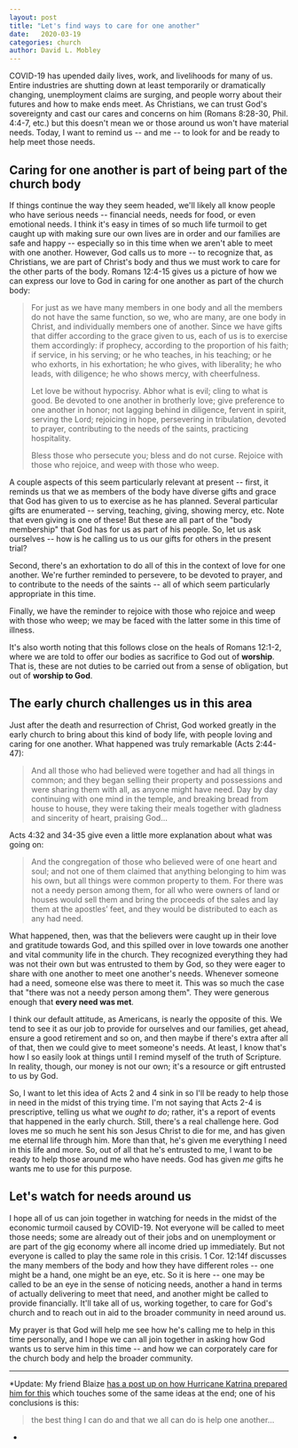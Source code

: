 ```yaml
---
layout: post
title: "Let's find ways to care for one another"
date:   2020-03-19
categories: church
author: David L. Mobley
---
```


COVID-19 has upended daily lives, work, and livelihoods for many of us. Entire industries are shutting down at least temporarily or dramatically changing, unemployment claims are surging, and people worry about their futures and how to make ends meet. As Christians, we can trust God's sovereignty and cast our cares and concerns on him (Romans 8:28-30, Phil. 4:4-7, etc.) but this doesn't mean we or those around us won't have material needs. Today, I want to remind us -- and me -- to look for and be ready to help meet those needs.

## Caring for one another is part of being part of the church body

If things continue the way they seem headed, we'll likely all know people who have serious needs -- financial needs, needs for food, or even emotional needs. I think it's easy in times of so much life turmoil to get caught up with making sure our own lives are in order and our families are safe and happy -- especially so in this time when we aren't able to meet with one another. However, God calls us to more -- to recognize that, as Christians, we are part of Christ's body and thus we must work to care for the other parts of the body. Romans 12:4-15 gives us a picture of how we can express our love to God in caring for one another as part of the church body:

> For just as we have many members in one body and all the members do not have the same function, so we, who are many, are one body in Christ, and individually members one of another. Since we have gifts that differ according to the grace given to us, each of us is to exercise them accordingly: if prophecy, according to the proportion of his faith;  if service, in his serving; or he who teaches, in his teaching; or he who exhorts, in his exhortation; he who gives, with liberality; he who leads, with diligence; he who shows mercy, with cheerfulness.
>
> Let love be without hypocrisy. Abhor what is evil; cling to what is good. Be devoted to one another in brotherly love; give preference to one another in honor; not lagging behind in diligence, fervent in spirit, serving the Lord; rejoicing in hope, persevering in tribulation, devoted to prayer, contributing to the needs of the saints, practicing hospitality.
>
> Bless those who persecute you; bless and do not curse. Rejoice with those who rejoice, and weep with those who weep.

A couple aspects of this seem particularly relevant at present -- first, it reminds us that we as members of the body have diverse gifts and grace that God has given to us to exercise as he has planned. Several particular gifts are enumerated -- serving, teaching, giving, showing mercy, etc. Note that even giving is one of these! But these are all part of the "body membership" that God has for us as part of his people. So, let us ask ourselves -- how is he calling us to us our gifts for others in the present trial?

Second, there's an exhortation to do all of this in the context of love for one another. We're further reminded to persevere, to be devoted to prayer, and to contribute to the needs of the saints -- all of which seem particularly appropriate in this time.

Finally, we have the reminder to rejoice with those who rejoice and weep with those who weep; we may be faced with the latter some in this time of illness.

It's also worth noting that this follows close on the heals of Romans 12:1-2, where we are told to offer our bodies as sacrifice to God out of **worship**. That is, these are not duties to be carried out from a sense of obligation, but out of **worship to God**.

## The early church challenges us in this area

Just after the death and resurrection of Christ, God worked greatly in the early church to bring about this kind of body life, with people loving and caring for one another. What happened was truly remarkable (Acts 2:44-47):

> And all those who had believed were together and had all things in common; and they began selling their property and possessions and were sharing them with all, as anyone might have need. Day by day continuing with one mind in the temple, and breaking bread from house to house, they were taking their meals together with gladness and sincerity of heart, praising God...

Acts 4:32 and 34-35 give even a little more explanation about what was going on:
> And the congregation of those who believed were of one heart and soul; and not one of them claimed that anything belonging to him was his own, but all things were common property to them.  For there was not a needy person among them, for all who were owners of land or houses would sell them and bring the proceeds of the sales and lay them at the apostles’ feet, and they would be distributed to each as any had need.

What happened, then, was that the believers were caught up in their love and gratitude towards God, and this spilled over in love towards one another and vital community life in the church. They recognized everything they had was not their own but was entrusted to them by God, so they were eager to share with one another to meet one another's needs. Whenever someone had a need, someone else was there to meet it. This was so much the case that "there was not a needy person among them". They were generous enough that **every need was met**.

I think our default attitude, as Americans, is nearly the opposite of this. We tend to see it as our job to provide for ourselves and our families, get ahead, ensure a good retirement and so on, and then maybe if there's extra after all of that, then we could give to meet someone's needs. At least, I know that's how I so easily look at things until I remind myself of the truth of Scripture. In reality, though, our money is not our own; it's a resource or gift entrusted to us by God.

So, I want to let this idea of Acts 2 and 4 sink in so I'll be ready to help those in need in the midst of this trying time. I'm not saying that Acts 2-4 is prescriptive, telling us what we *ought to do*; rather, it's a report of events that happened in the early church. Still, there's a real challenge here. God loves me so much he sent his son Jesus Christ to die for me, and has given me eternal life through him. More than that, he's given me everything I need in this life and more. So, out of all that he's entrusted to me, I want to be ready to help those around me who have needs. God has given *me* gifts he wants me to use for this purpose.

## Let's watch for needs around us

I hope all of us can join together in watching for needs in the midst of the economic turmoil caused by COVID-19. Not everyone will be called to meet those needs; some are already out of their jobs and on unemployment or are part of the gig economy where all income dried up immediately. But not everyone is called to play the same role in this crisis. 1 Cor. 12:14f discusses the many members of the body and how they have different roles -- one might be a hand, one might be an eye, etc. So it is here -- one may be called to be an eye in the sense of noticing needs, another a hand in terms of actually delivering to meet that need, and another might be called to provide financially. It'll take all of us, working together, to care for God's church and to reach out in aid to the broader community in need around us.

My prayer is that God will help me see how he's calling me to help in this time personally, and I hope we can all join together in asking how God wants us to serve him in this time -- and how we can corporately care for the church body and help the broader community.

---

*Update: My friend Blaize [has a post up on how Hurricane Katrina prepared him for this](https://heisfaithful.github.io/church/2020/03/19/church-and-coronavirus.html) which touches some of the same ideas at the end; one of his conclusions is this:
> the best thing I can do and that we all can do is help one another...
*
